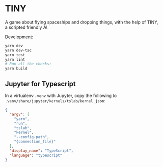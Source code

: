 # TINY

A game about flying spaceships and dropping things, with the help of TINY, a scripted friendly AI.

Development:

```bash
yarn dev
yarn dev-tsc
yarn test
yarn lint
# Run all the checks:
yarn build
```

## Jupyter for Typescript

In a virtualenv `.venv` with Jupyter, copy the following to `.venv/share/jupyter/kernels/tslab/kernel.json`:

```json
{
  "argv": [
    "yarn",
    "run",
    "tslab",
    "kernel",
    "--config-path",
    "{connection_file}"
  ],
  "display_name": "TypeScript",
  "language": "typescript"
}
```
